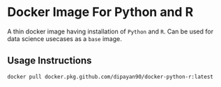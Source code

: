# Docker Image For Python and R 

A thin docker image having installation of `Python` and `R`. Can be used for data science usecases as a `base` image.

## Usage Instructions

```bash
docker pull docker.pkg.github.com/dipayan90/docker-python-r:latest
```
